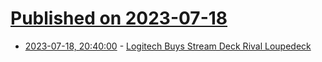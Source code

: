 # [Published on 2023-07-18](index.md)

* [2023-07-18, 20:40:00](https://slashdot.org/story/23/07/18/1952254/logitech-buys-stream-deck-rival-loupedeck?utm_source=rss1.0mainlinkanon&utm_medium=feed) - [Logitech Buys Stream Deck Rival Loupedeck](https://slashdot.org/story/23/07/18/1952254/logitech-buys-stream-deck-rival-loupedeck?utm_source=rss1.0mainlinkanon&utm_medium=feed)
